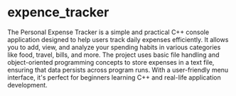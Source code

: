 # expence_tracker
The Personal Expense Tracker is a simple and practical C++ console application designed to help users track daily expenses efficiently. It allows you to add, view, and analyze your spending habits in various categories like food, travel, bills, and more.  The project uses basic file handling and object-oriented programming concepts to store expenses in a text file, ensuring that data persists across program runs. With a user-friendly menu interface, it's perfect for beginners learning C++ and real-life application development.
